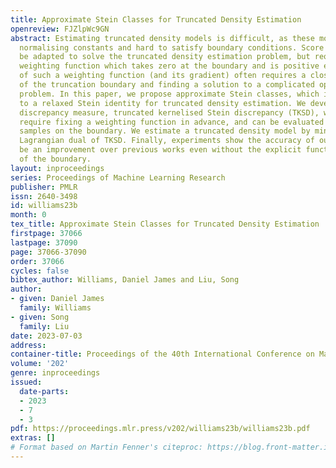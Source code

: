```yaml
---
title: Approximate Stein Classes for Truncated Density Estimation
openreview: FJZlpWc9GN
abstract: Estimating truncated density models is difficult, as these models have intractable
  normalising constants and hard to satisfy boundary conditions. Score matching can
  be adapted to solve the truncated density estimation problem, but requires a continuous
  weighting function which takes zero at the boundary and is positive elsewhere. Evaluation
  of such a weighting function (and its gradient) often requires a closed-form expression
  of the truncation boundary and finding a solution to a complicated optimisation
  problem. In this paper, we propose approximate Stein classes, which in turn leads
  to a relaxed Stein identity for truncated density estimation. We develop a novel
  discrepancy measure, truncated kernelised Stein discrepancy (TKSD), which does not
  require fixing a weighting function in advance, and can be evaluated using only
  samples on the boundary. We estimate a truncated density model by minimising the
  Lagrangian dual of TKSD. Finally, experiments show the accuracy of our method to
  be an improvement over previous works even without the explicit functional form
  of the boundary.
layout: inproceedings
series: Proceedings of Machine Learning Research
publisher: PMLR
issn: 2640-3498
id: williams23b
month: 0
tex_title: Approximate Stein Classes for Truncated Density Estimation
firstpage: 37066
lastpage: 37090
page: 37066-37090
order: 37066
cycles: false
bibtex_author: Williams, Daniel James and Liu, Song
author:
- given: Daniel James
  family: Williams
- given: Song
  family: Liu
date: 2023-07-03
address: 
container-title: Proceedings of the 40th International Conference on Machine Learning
volume: '202'
genre: inproceedings
issued:
  date-parts:
  - 2023
  - 7
  - 3
pdf: https://proceedings.mlr.press/v202/williams23b/williams23b.pdf
extras: []
# Format based on Martin Fenner's citeproc: https://blog.front-matter.io/posts/citeproc-yaml-for-bibliographies/
---
```

